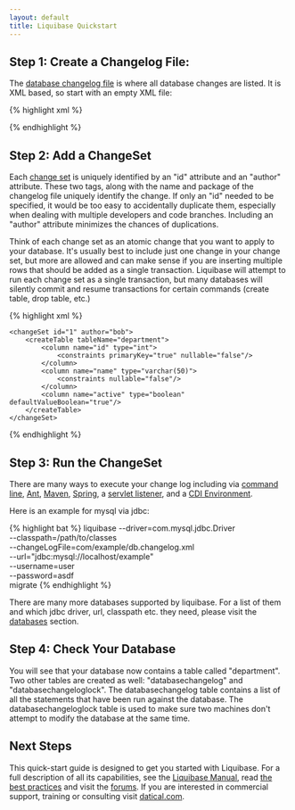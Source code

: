 ```yaml
---
layout: default
title: Liquibase Quickstart
---
```

## Step 1: Create a Changelog File: ##

The [database changelog file](documentation/databasechangelog.html) is where all database changes are listed. It is XML based, so start with an empty XML file:

{% highlight xml %}
<?xml version="1.0" encoding="UTF-8"?>

<databaseChangeLog
  xmlns="http://www.liquibase.org/xml/ns/dbchangelog"
  xmlns:xsi="http://www.w3.org/2001/XMLSchema-instance"
  xsi:schemaLocation="http://www.liquibase.org/xml/ns/dbchangelog
         http://www.liquibase.org/xml/ns/dbchangelog/dbchangelog-3.1.xsd">

</databaseChangeLog>
{% endhighlight %}

## Step 2: Add a ChangeSet ##

Each [change set](documentation/changeset.html) is uniquely identified by an "id" attribute and an "author" attribute. These two tags, along with the name and package of the changelog file uniquely identify the change. If only an "id" needed to be specified, it would be too easy to accidentally duplicate them, especially when dealing with multiple developers and code branches. Including an "author" attribute minimizes the chances of duplications.

Think of each change set as an atomic change that you want to apply to your database. It's usually best to include just one change in your change set, but more are allowed and can make sense if you are inserting multiple rows that should be added as a single transaction.  Liquibase will attempt to run each change set as a single transaction, but many databases will silently commit and resume transactions for certain commands (create table, drop table, etc.)

{% highlight xml %}
<?xml version="1.0" encoding="UTF-8"?>

<databaseChangeLog
  xmlns="http://www.liquibase.org/xml/ns/dbchangelog"
  xmlns:xsi="http://www.w3.org/2001/XMLSchema-instance"
  xsi:schemaLocation="http://www.liquibase.org/xml/ns/dbchangelog
         http://www.liquibase.org/xml/ns/dbchangelog/dbchangelog-3.1.xsd">

    <changeSet id="1" author="bob">
        <createTable tableName="department">
            <column name="id" type="int">
                <constraints primaryKey="true" nullable="false"/>
            </column>
            <column name="name" type="varchar(50)">
                <constraints nullable="false"/>
            </column>
            <column name="active" type="boolean" defaultValueBoolean="true"/>
        </createTable>
    </changeSet>

</databaseChangeLog>
{% endhighlight %}

## Step 3: Run the ChangeSet ##

There are many ways to execute your change log including via [command line](documentation/command_line.html), [Ant](documentation/ant/index.html), [Maven](documentation/maven/index.html), [Spring](documentation/spring.html), a [servlet listener](documentation/servlet_listener.html), and a [CDI Environment](documentation/cdi.html).

Here is an example for mysql via jdbc:

{% highlight bat %}
liquibase --driver=com.mysql.jdbc.Driver \
     --classpath=/path/to/classes \
     --changeLogFile=com/example/db.changelog.xml \
     --url="jdbc:mysql://localhost/example" \
     --username=user \
     --password=asdf \
     migrate
{% endhighlight %}

There are many more databases supported by liquibase. For a list of them and which jdbc driver, url, classpath etc. they need, please visit the [databases](databases.html) section.

## Step 4: Check Your Database ##

You will see that your database now contains a table called "department". Two other tables are created as well: "databasechangelog" and "databasechangeloglock". The databasechangelog table contains a list of all the statements that have been run against the database. The databasechangeloglock table is used to make sure two machines don't attempt to modify the database at the same time.

## Next Steps ##

This quick-start guide is designed to get you started with Liquibase. For a full description of all its capabilities, see the [Liquibase Manual](documentation/index.html), read [the best practices](bestpractices.html) and visit the [forums](community/index.html). If you are interested in commercial support, training or consulting visit [datical.com](http://www.datical.com/liquibase-support-training-datical/).
